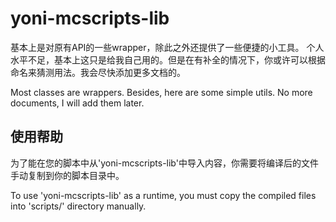 # yoni-mcscripts-lib

基本上是对原有API的一些wrapper，除此之外还提供了一些便捷的小工具。
个人水平不足，基本上这只是给我自己用的。但是在有补全的情况下，你或许可以根据命名来猜测用法。我会尽快添加更多文档的。

Most classes are wrappers. Besides, here are some simple utils.
No more documents, I will add them later.

## 使用帮助

为了能在您的脚本中从'yoni-mcscripts-lib'中导入内容，你需要将编译后的文件手动复制到你的脚本目录中。

To use 'yoni-mcscripts-lib' as a runtime, you must copy the compiled files into 'scripts/' directory manually.
